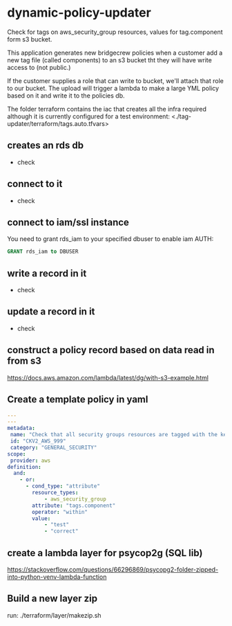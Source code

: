 # dynamic-policy-updater

Check for tags on aws_security_group resources, values for tag.component form s3 bucket.

This application generates new bridgecrew policies when a customer add a new tag file (called components)
to an s3 bucket tht they will have write access to (not public.)

If the customer supplies a role that can write to bucket, we'll attach that role to our bucket.
The upload will trigger a lambda to make a large YML policy based on it and write it to the policies db.

The folder terraform contains the iac that creates all the infra required although it is currently configured for a test environment:
<./tag-updater/terraform/tags.auto.tfvars>

## creates an rds db

- check
  
## connect to it

- check

## connect to iam/ssl instance

You need to grant rds_iam to your specified dbuser to enable iam AUTH:    

```SQL
GRANT rds_iam to DBUSER
```

## write a record in it

- check
  
## update a record in it

- check
  
## construct a policy record based on data read in from s3

<https://docs.aws.amazon.com/lambda/latest/dg/with-s3-example.html>

## Create a template policy in yaml

```yaml
---
---
metadata:
 name: "Check that all security groups resources are tagged with the key for key.component"
 id: "CKV2_AWS_999"
 category: "GENERAL_SECURITY"
scope:
 provider: aws
definition:
  and:
    - or:
      - cond_type: "attribute"
        resource_types:
            - aws_security_group
        attribute: "tags.component"
        operator: "within"
        value: 
            - "test"
            - "correct"
```

## create a lambda layer for psycop2g (SQL lib)

<https://stackoverflow.com/questions/66296869/psycopg2-folder-zipped-into-python-venv-lambda-function>

## Build a new layer zip

run: ./terraform/layer/makezip.sh

